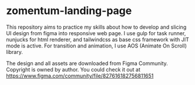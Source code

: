 # zomentum-landing-page

This repository aims to practice my skills about how to develop and slicing UI design from figma into responsive web page. I use gulp for task runner, nunjucks for html renderer, and tailwindcss as base css framework with JIT mode is active. For transition and animation, I use AOS (Animate On Scroll) library.

The design and all assets are downloaded from Figma Community. Copyright is owned by author. You could check it out at https://www.figma.com/community/file/827616182756811651
